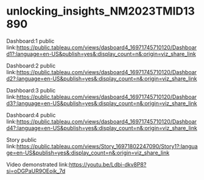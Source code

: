 # unlocking_insights_NM2023TMID13890


Dashboard:1 public link:https://public.tableau.com/views/dasboard4_16971745710120/Dashboard1?:language=en-US&publish=yes&:display_count=n&:origin=viz_share_link

Dashboard:2 public link:https://public.tableau.com/views/dasboard4_16971745710120/Dashboard2?:language=en-US&publish=yes&:display_count=n&:origin=viz_share_link

Dashboard:3 public link:https://public.tableau.com/views/dasboard4_16971745710120/Dashboard3?:language=en-US&publish=yes&:display_count=n&:origin=viz_share_link

Dashboard:4 public link:https://public.tableau.com/views/dasboard4_16971745710120/Dashboard4?:language=en-US&publish=yes&:display_count=n&:origin=viz_share_link

Story public link:https://public.tableau.com/views/Story_16971802247090/Story1?:language=en-US&publish=yes&:display_count=n&:origin=viz_share_link

Video demonstrated link:https://youtu.be/Ldbi-dkv8P8?si=oDGPaUR9OEoik_7d
